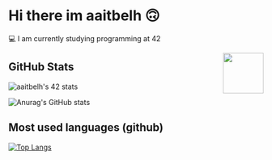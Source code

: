 
# Hi there im aaitbelh 🙃

💻  I am currently studying programming at 42


<img align="right" src=media/linux.gif style="object-fit: cover; height: 80px; float: right">

## GitHub Stats

![aaitbelh's 42 stats](https://badge42.herokuapp.com/api/stats/aaitbelh?darkmode=true&cursus=42cursus)

![Anurag's GitHub stats](https://github-readme-stats.vercel.app/api?username=aaitbelh&show_icons=true) 
## Most used languages (github)
[![Top Langs](https://github-readme-stats.vercel.app/api/top-langs/?username=aaitbelh&langs_count=8)](https://github.com/aaitbelh/github-readme-stats)


